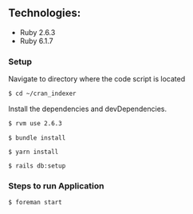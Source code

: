 ## Technologies:

* Ruby 2.6.3
* Ruby 6.1.7


### Setup

Navigate to directory where the code script is located

```sh
$ cd ~/cran_indexer
```
Install the dependencies and devDependencies.

```sh
$ rvm use 2.6.3
````
```
$ bundle install
```

```
$ yarn install
```

```
$ rails db:setup
```


### Steps to run Application

```sh
$ foreman start
```

<!-- 
### Code:


### Scope for improvements: -->
